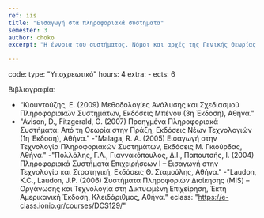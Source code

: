 ```yaml
---
ref: iis
title: "Εισαγωγή στα πληροφοριακά συστήματα"
semester: 3
author: choko
excerpt: "Η έννοια του συστήματος. Νόμοι και αρχές της Γενικής Θεωρίας Συστημάτων (δομή, όρια, εντροπία, κ.ά.). Μεθοδολογίες Δύσκαμπτων κι Ευμετάβλητων Συστημάτων. Θεωρία Ευμετάβλητων Συστημάτων του P. Checkland. Ο στρατηγικός ρόλος των Π.Σ. Κύκλος ζωής πληροφοριακών συστημάτων. Τεχνικές περιγραφής και ανάλυσης της δομής ενός πληροφοριακού συστήματος. Στρατηγικές και Μεθοδολογίες ανάπτυξης πληροφοριακών συστημάτων. Ποιότητα και παράγοντες επιτυχίας ενός Π.Σ. Οργανισμοί και λειτουργικές διαδικασίες. Πληροφορία, μάνατζμεντ και λήψη αποφάσεων. Οργανωτικός ανασχεδιασμός και ανασχεδιασμός επιχειρησιακών διαδικασιών."

---
```


code: 
type: "Υποχρεωτικό"
hours: 4
extra: -
ects: 6

Βιβλιογραφία: 
  - “Κιουντούζης, Ε. (2009) Μεθοδολογίες Ανάλυσης και Σχεδιασμού Πληροφοριακών Συστημάτων, Εκδόσεις Μπένου (3η Έκδοση), Αθήνα."
  - "Avison, D., Fitzgerald, G. (2007) Προηγμένα Πληροφοριακά Συστήματα: Από τη Θεωρία στην Πράξη, Εκδόσεις Νέων Τεχνολογιών (1η Έκδοση), Αθήνα."
  -"Malaga, R. A. (2005) Εισαγωγή στην Τεχνολογία Πληροφοριακών Συστημάτων, Εκδόσεις Μ. Γκιούρδας, Αθήνα."
  -"Πολλάλης, Γ.Α., Γιαννακόπουλος, Δ.Ι., Παπουτσής, Ι. (2004) Πληροφοριακά Συστήματα Επιχειρήσεων Ι – Εισαγωγή στην Τεχνολογία και Στρατηγική, Εκδόσεις Θ. Σταμούλης, Αθήνα."
  -"Laudon, K.C., Laudon, J.P. (2006) Συστήματα Πληροφοριών Διοίκησης (MIS) – Οργάνωσης και Τεχνολογία στη Δικτυωμένη Επιχείρηση, Έκτη Αμερικανική Έκδοση, Κλειδάριθμος, Αθήνα."
eclass: "https://e-class.ionio.gr/courses/DCS129/"
